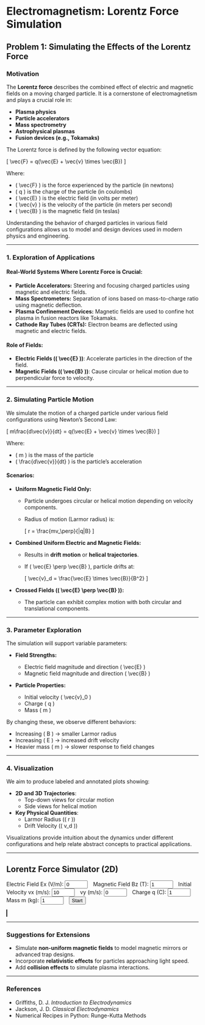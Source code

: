 # Electromagnetism: Lorentz Force Simulation

## Problem 1: Simulating the Effects of the Lorentz Force

### Motivation

The **Lorentz force** describes the combined effect of electric and magnetic fields on a moving charged particle. It is a cornerstone of electromagnetism and plays a crucial role in:

- **Plasma physics**
- **Particle accelerators**
- **Mass spectrometry**
- **Astrophysical plasmas**
- **Fusion devices (e.g., Tokamaks)**

The Lorentz force is defined by the following vector equation:

\[
\vec{F} = q(\vec{E} + \vec{v} \times \vec{B})
\]

Where:
- \( \vec{F} \) is the force experienced by the particle (in newtons)
- \( q \) is the charge of the particle (in coulombs)
- \( \vec{E} \) is the electric field (in volts per meter)
- \( \vec{v} \) is the velocity of the particle (in meters per second)
- \( \vec{B} \) is the magnetic field (in teslas)

Understanding the behavior of charged particles in various field configurations allows us to model and design devices used in modern physics and engineering.

---

### 1. Exploration of Applications

#### Real-World Systems Where Lorentz Force is Crucial:

- **Particle Accelerators:** Steering and focusing charged particles using magnetic and electric fields.
- **Mass Spectrometers:** Separation of ions based on mass-to-charge ratio using magnetic deflection.
- **Plasma Confinement Devices:** Magnetic fields are used to confine hot plasma in fusion reactors like Tokamaks.
- **Cathode Ray Tubes (CRTs):** Electron beams are deflected using magnetic and electric fields.

#### Role of Fields:

- **Electric Fields (\( \vec{E} \))**: Accelerate particles in the direction of the field.
- **Magnetic Fields (\( \vec{B} \))**: Cause circular or helical motion due to perpendicular force to velocity.

---

### 2. Simulating Particle Motion

We simulate the motion of a charged particle under various field configurations using Newton’s Second Law:

\[
m\frac{d\vec{v}}{dt} = q(\vec{E} + \vec{v} \times \vec{B})
\]

Where:
- \( m \) is the mass of the particle
- \( \frac{d\vec{v}}{dt} \) is the particle’s acceleration

#### Scenarios:

- **Uniform Magnetic Field Only:**
  - Particle undergoes circular or helical motion depending on velocity components.
  - Radius of motion (Larmor radius) is:

    \[
    r = \frac{mv_\perp}{|q|B}
    \]

- **Combined Uniform Electric and Magnetic Fields:**
  - Results in **drift motion** or **helical trajectories**.
  - If \( \vec{E} \perp \vec{B} \), particle drifts at:

    \[
    \vec{v}_d = \frac{\vec{E} \times \vec{B}}{B^2}
    \]

- **Crossed Fields (\( \vec{E} \perp \vec{B} \)):**
  - The particle can exhibit complex motion with both circular and translational components.

---

### 3. Parameter Exploration

The simulation will support variable parameters:

- **Field Strengths:**
  - Electric field magnitude and direction \( \vec{E} \)
  - Magnetic field magnitude and direction \( \vec{B} \)

- **Particle Properties:**
  - Initial velocity \( \vec{v}_0 \)
  - Charge \( q \)
  - Mass \( m \)

By changing these, we observe different behaviors:

- Increasing \( B \) → smaller Larmor radius
- Increasing \( E \) → increased drift velocity
- Heavier mass \( m \) → slower response to field changes

---

### 4. Visualization

We aim to produce labeled and annotated plots showing:

- **2D and 3D Trajectories**:
  - Top-down views for circular motion
  - Side views for helical motion
- **Key Physical Quantities**:
  - Larmor Radius (\( r \))
  - Drift Velocity (\( v_d \))

Visualizations provide intuition about the dynamics under different configurations and help relate abstract concepts to practical applications.

---
<!DOCTYPE html>
<html lang="en">
<head>
  <meta charset="UTF-8" />
  <title>Lorentz Force Simulator</title>
  <style>
    canvas { border: 1px solid #000; background: #f8f8f8; }
    input { width: 60px; margin-right: 10px; }
  </style>
</head>
<body>
  <h2>Lorentz Force Simulator (2D)</h2>

  <div>
    <label>Electric Field Ex (V/m): <input type="number" id="Ex" value="0" /></label>
    <label>Magnetic Field Bz (T): <input type="number" id="Bz" value="1" /></label>
    <label>Initial Velocity vx (m/s): <input type="number" id="vx" value="10" /></label>
    <label>vy (m/s): <input type="number" id="vy" value="0" /></label>
    <label>Charge q (C): <input type="number" id="q" value="1" /></label>
    <label>Mass m (kg): <input type="number" id="m" value="1" /></label>
    <button onclick="startSimulation()">Start</button>
  </div>

  <canvas id="canvas" width="600" height="600"></canvas>

  <script>
    const canvas = document.getElementById('canvas');
    const ctx = canvas.getContext('2d');
    const width = canvas.width;
    const height = canvas.height;

    function startSimulation() {
      // Read parameters
      const Ex = parseFloat(document.getElementById('Ex').value);
      const Bz = parseFloat(document.getElementById('Bz').value);
      const vx0 = parseFloat(document.getElementById('vx').value);
      const vy0 = parseFloat(document.getElementById('vy').value);
      const q = parseFloat(document.getElementById('q').value);
      const m = parseFloat(document.getElementById('m').value);

      // Initial state
      let x = width / 2, y = height / 2;
      let vx = vx0, vy = vy0;
      const dt = 0.1;

      // Clear canvas
      ctx.clearRect(0, 0, width, height);
      ctx.beginPath();
      ctx.moveTo(x, y);

      let steps = 2000;
      function step() {
        for (let i = 0; i < 10; i++) {
          const Fx = q * (Ex + vy * Bz);
          const Fy = q * (-vx * Bz);

          const ax = Fx / m;
          const ay = Fy / m;

          vx += ax * dt;
          vy += ay * dt;
          x += vx * dt;
          y += vy * dt;

          ctx.lineTo(x, y);
        }
        ctx.stroke();

        steps -= 10;
        if (steps > 0) requestAnimationFrame(step);
      }

      step();
    }
  </script>
</body>
</html>



---

### Suggestions for Extensions

- Simulate **non-uniform magnetic fields** to model magnetic mirrors or advanced trap designs.
- Incorporate **relativistic effects** for particles approaching light speed.
- Add **collision effects** to simulate plasma interactions.

---

### References

- Griffiths, D. J. *Introduction to Electrodynamics*
- Jackson, J. D. *Classical Electrodynamics*
- Numerical Recipes in Python: Runge-Kutta Methods
